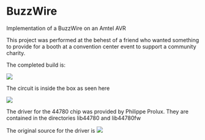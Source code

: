 BuzzWire
========

Implementation of a BuzzWire on an Amtel AVR


This project was performed at the behest of a friend who wanted something to
provide for a booth at a convention center event to support a community charity.

The completed build is:

![](http://github.com/pauluap/BuzzWire/external_view.jpg)

The circuit is inside the box as seen here

![](http://github.com/pauluap/BuzzWire/internal_view.jpg)

The driver for the 44780 chip was provided by Philippe Prolux.
They are contained in the directories lib44780 and lib44780fw

The original source for the driver is ![](https://code.google.com/p/hd44780-avr-tools/)
